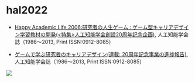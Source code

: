 # hal2022

- [Happy Academic Life 2006:研究者の人生ゲーム : ゲーム型キャリアデザイン学習教材の開発(<特集>人工知能学会創設20周年記念企画)](https://www.jstage.jst.go.jp/article/jjsai/21/3/21_360/_pdf/-char/ja), 
人工知能学会誌（1986～2013, Print ISSN:0912-8085）

- [ゲームで学ぶ研究者のキャリアデザイン(連載: 20周年記念事業の進捗報告)](https://www.jstage.jst.go.jp/article/jjsai/20/6/20_753/_pdf/-char/ja), 人工知能学会誌（1986～2013, Print ISSN:0912-8085）

![](https://user-images.githubusercontent.com/997855/147537947-0e321921-fcb5-4190-8207-93ca6026a627.png)
